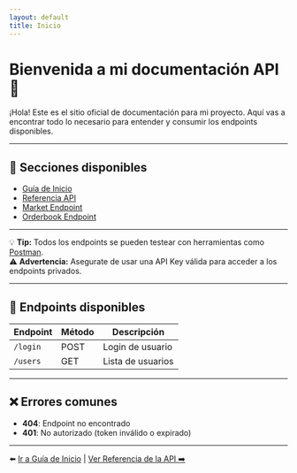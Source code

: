 ```yaml
---
layout: default
title: Inicio
---
```


# Bienvenida a mi documentación API 🚀

¡Hola! Este es el sitio oficial de documentación para mi proyecto. Aquí vas a encontrar todo lo necesario para entender y consumir los endpoints disponibles.

---

## 📘 Secciones disponibles

- [Guía de Inicio](guia.md)
- [Referencia API](/referencia/)
- [Market Endpoint](endpoints/get-market.md)
- [Orderbook Endpoint](endpoints/get-orderbook.md)

---

<div class="admonition">
  💡 <strong>Tip:</strong> Todos los endpoints se pueden testear con herramientas como <a href="https://www.postman.com/" target="_blank">Postman</a>.
</div>

<div class="admonition warning">
  ⚠️ <strong>Advertencia:</strong> Asegurate de usar una API Key válida para acceder a los endpoints privados.
</div>

---

## 🧪 Endpoints disponibles

| Endpoint | Método | Descripción         |
|----------|--------|---------------------|
| `/login` | POST   | Login de usuario    |
| `/users` | GET    | Lista de usuarios   |

---

## ❌ Errores comunes

- **404**: Endpoint no encontrado  
- **401**: No autorizado (token inválido o expirado)

---

⬅️ [Ir a Guía de Inicio](guia.md) | [Ver Referencia de la API ➡️](referencia.md)
